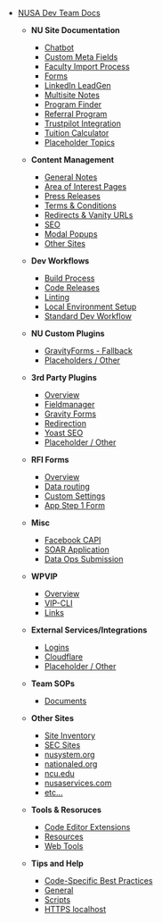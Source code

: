 - [NUSA Dev Team Docs](/)
	- **NU Site Documentation**
		- [Chatbot](nu-site-doc/chatbot.md)
		- [Custom Meta Fields](nu-site-doc/custom-meta-fields.md)
		- [Faculty Import Process](nu-site-doc/faculty-import-process.md)
		- [Forms](nu-site-doc/forms.md)
		- [LinkedIn LeadGen](nu-site-doc/linkedin-lead-gen.md)
		- [Multisite Notes](nu-site-doc/multisite.md)
		- [Program Finder](nu-site-doc/program-finder.md)
		- [Referral Program](nu-site-doc/referral-program.md)
		- [Trustpilot Integration](nu-site-doc/trustpilot-integration.md)
		- [Tuition Calculator](nu-site-doc/tuition-calculator.md)
		- [Placeholder Topics](nu-site-doc/placeholder-topics.md)
	- **Content Management**
		- [General Notes](content-management/general-notes.md)
		- [Area of Interest Pages](content-management/areas-of-interest.md)
		- [Press Releases](content-management/press-releases.md)
		- [Terms & Conditions](content-management/terms-conditions.md)
		- [Redirects & Vanity URLs](content-management/redirect-vanity-urls.md)
		- [SEO](content-management/seo.md)
		- [Modal Popups](content-management/modals.md)
		- [Other Sites](content-management/other-sites.md)
	- **Dev Workflows**
		- [Build Process](dev-workflows/build-process.md)
		- [Code Releases](dev-workflows/code-releases.md)
		- [Linting](dev-workflows/linting.md)
		- [Local Environment Setup](dev-workflows/local-environment-import.md)
		- [Standard Dev Workflow](dev-workflows/standard-dev-workflow.md)
	- **NU Custom Plugins**
		- [GravityForms - Fallback](nu-plugins-docs/gf-fallback.md)
		- [Placeholders / Other](nu-plugins-docs/placeholder.md)
	- **3rd Party Plugins**
		- [Overview](third-party-plugins/overview.md)
		- [Fieldmanager](third-party-plugins/fieldmanager.md)
		- [Gravity Forms](third-party-plugins/gravity-forms.md)
		- [Redirection](third-party-plugins/redirection.md)
		- [Yoast SEO](third-party-plugins/yoast.md)
		- [Placeholder / Other](third-party-plugins/placeholder.md)

	- **RFI Forms**
		- [Overview](rfi-forms/overview.md)
		- [Data routing](rfi-forms/data-routing.md)
		- [Custom Settings](rfi-forms/custom-settings.md)
		- [App Step 1 Form](rfi-forms/app-step-one.md)
	- **Misc**
		- [Facebook CAPI](misc/facebook-capi.md)
		- [SOAR Application](misc/soar-application.md)
		- [Data Ops Submission](misc/submitting-data-to-data-ops.md)
	- **WPVIP**
		- [Overview](wpvip/overview.md)
		- [VIP-CLI](wpvip/vip-cli.md)
		- [Links](wpvip/links.md)
	- **External Services/Integrations**
		- [Logins](external-services-integrations/overview.md)
		- [Cloudflare](external-services-integrations/cloudflare.md)
		- [Placeholder / Other](external-services-integrations/placeholder.md)
	- **Team SOPs**
		- [Documents](team-sops/documents.md)
	- **Other Sites**
		- [Site Inventory](other-sites/site-inventory.md)
		- [SEC Sites](other-sites/sec-sites.md)
		- [nusystem.org](other-sites/nusystem-org.md)
		- [nationaled.org](other-sites/nationaled-org.md)
		- [ncu.edu](other-sites/ncu-edu.md)
		- [nusaservices.com](other-sites/nusaservices-com.md)
		- [etc...](#)
	- **Tools & Resoruces**
		- [Code Editor Extensions](tools/code-editor-extensions.md)
		- [Resources](tools/resources.md)
		- [Web Tools](tools/web-tools.md)
	- **Tips and Help**
		- [Code-Specific Best Practices](tips-and-help/best-practices.md)
		- [General](tips-and-help/general.md)
		- [Scripts](tips-and-help/scripts.md)
		- [HTTPS localhost](tips-and-help/https-localhost.md)
